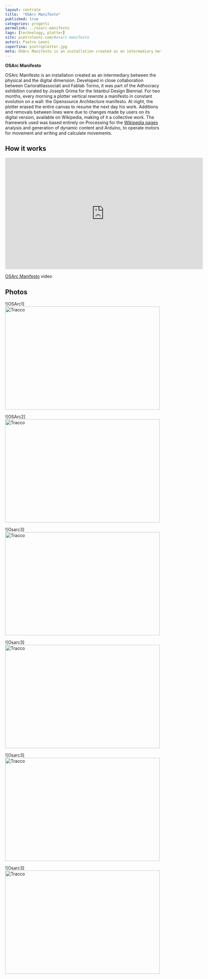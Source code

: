 ```yaml
---
layout: centrale
title:  "OSArc Manifesto"
published: true
categories: progetti
permalink: ../osarc-manifesto
tags: [technology, plotter]
sito: pietroleoni.com/#osarc-manifesto
autori: Pietro Leoni
copertina: pietroplotter.jpg
meta: OSArc Manifesto is an installation created as an intermediary between the physical and the digital dimension. Developed in close collaboration between Carlorattiassociati and Fablab Torino, it was part of the Adhocracy exhibition curated by Joseph Grima for the Istanbul Design Biennial.
---
```

**OSArc Manifesto**

OSArc Manifesto is an installation created as an intermediary between the physical and the digital dimension.
Developed in close collaboration between Carlorattiassociati and Fablab Torino, it was part of the Adhocracy exhibition curated by Joseph Grima for the Istanbul Design Biennial.
For two months, every morning a plotter vertical rewrote a manifesto in constant evolution on a wall: the Opensource Architecture manifesto.
At night, the plotter erased the entire canvas to resume the next day his work.
Additions and removals between lines were due to changes made ​​by users on its digital version, available on Wikipedia, making of it a collective work.
The framework used was based entirely on Processing for the [Wikipedia pages](https://en.wikipedia.org/wiki/Open-source_architecture) analysis and generation of dynamic content and Arduino, to operate motors for movement and writing and calculate movements.

## How it works
<iframe src="https://vimeo.com/52995677" width="640" height="360" frameborder="0" webkitallowfullscreen mozallowfullscreen allowfullscreen></iframe>
<p><a href="https://vimeo.com/52995677">OSArc Manifesto</a> video


## Photos

![OSArc1]<img src="/img/5.jpg" alt="Tracco" width="500" height="333">


![OSArc2]<img src="/img/7.jpg" alt="Tracco" width="500" height="333">


![Osarc3]<img src="/img/4.jpg" alt="Tracco" width="500" height="333">


![Osarc3]<img src="/img/DSC_0500-copy.jpg" alt="Tracco" width="500" height="333">

![Osarc3]<img src="/img/8.jpg" alt="Tracco" width="500" height="333">


![Osarc3]<img src="/img/2.jpg" alt="Tracco" width="500" height="333">
